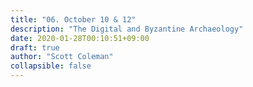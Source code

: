 ```yaml
---
title: "06. October 10 & 12"
description: "The Digital and Byzantine Archaeology"
date: 2020-01-28T00:10:51+09:00
draft: true
author: "Scott Coleman"
collapsible: false
---
```


